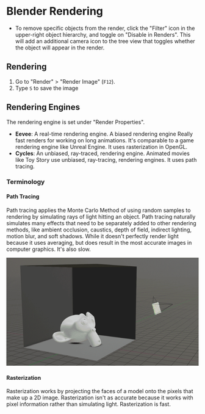 # Blender Rendering

- To remove specific objects from the render, click the "Filter" icon in the upper-right object hierarchy, and toggle on "Disable in Renders". This will add an additional camera icon to the tree view that toggles whether the object will appear in the render.

## Rendering

1. Go to "Render" > "Render Image" (`F12`).
2. Type `S` to save the image

## Rendering Engines

The rendering engine is set under "Render Properties".

- **Eevee**: A real-time rendering engine. A biased rendering engine Really fast renders for working on long animations. It's comparable to a game rendering engine like Unreal Engine. It uses rasterization in OpenGL.
- **Cycles**: An unbiased, ray-traced, rendering engine. Animated movies like Toy Story use unbiased, ray-tracing, rendering engines. It uses path tracing.

### Terminology

#### Path Tracing

Path tracing applies the Monte Carlo Method of using random samples to rendering by simulating rays of light hitting an object. Path tracing naturally simulates many effects that need to be separately added to other rendering methods, like ambient occlusion, caustics, depth of field, indirect lighting, motion blur, and soft shadows. While it doesn't perfectly render light because it uses averaging, but does result in the most accurate images in computer graphics. It's also slow.

![Path Tracing](assets/blender-path-tracing.gif)

#### Rasterization

Rasterization works by projecting the faces of a model onto the pixels that make up a 2D image. Rasterization isn't as accurate because it works with pixel information rather than simulating light. Rasterization is fast.

